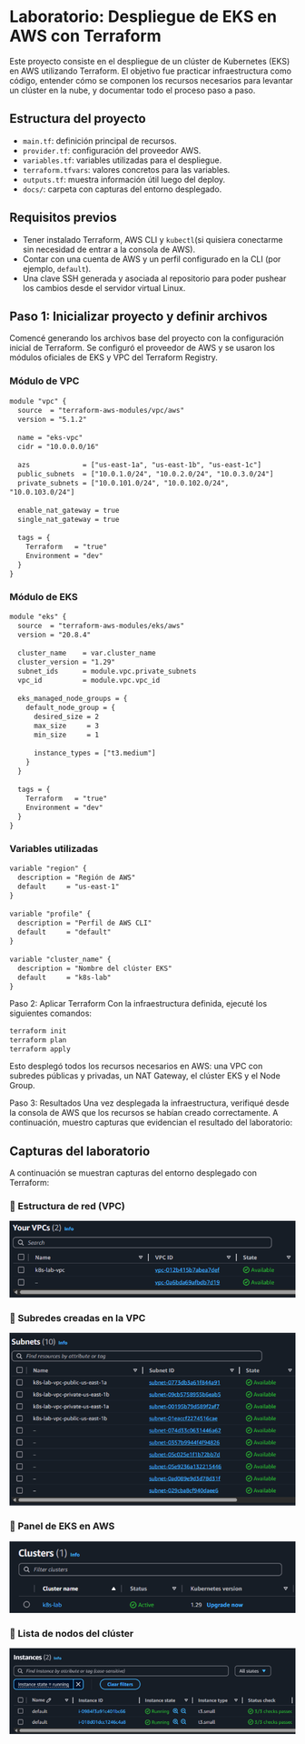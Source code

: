 # Laboratorio: Despliegue de EKS en AWS con Terraform

Este proyecto consiste en el despliegue de un clúster de Kubernetes (EKS) en AWS utilizando Terraform. El objetivo fue practicar infraestructura como código, entender cómo se componen los recursos necesarios para levantar un clúster en la nube, y documentar todo el proceso paso a paso.

## Estructura del proyecto

- `main.tf`: definición principal de recursos.
- `provider.tf`: configuración del proveedor AWS.
- `variables.tf`: variables utilizadas para el despliegue.
- `terraform.tfvars`: valores concretos para las variables.
- `outputs.tf`: muestra información útil luego del deploy.
- `docs/`: carpeta con capturas del entorno desplegado.

## Requisitos previos

- Tener instalado Terraform, AWS CLI y `kubectl`(si quisiera conectarme sin necesidad de entrar a la consola de AWS).
- Contar con una cuenta de AWS y un perfil configurado en la CLI (por ejemplo, `default`).
- Una clave SSH generada y asociada al repositorio para poder pushear los cambios desde el servidor virtual Linux.

## Paso 1: Inicializar proyecto y definir archivos

Comencé generando los archivos base del proyecto con la configuración inicial de Terraform. Se configuró el proveedor de AWS y se usaron los módulos oficiales de EKS y VPC del Terraform Registry.

### Módulo de VPC

```hcl
module "vpc" {
  source  = "terraform-aws-modules/vpc/aws"
  version = "5.1.2"

  name = "eks-vpc"
  cidr = "10.0.0.0/16"

  azs             = ["us-east-1a", "us-east-1b", "us-east-1c"]
  public_subnets  = ["10.0.1.0/24", "10.0.2.0/24", "10.0.3.0/24"]
  private_subnets = ["10.0.101.0/24", "10.0.102.0/24", "10.0.103.0/24"]

  enable_nat_gateway = true
  single_nat_gateway = true

  tags = {
    Terraform   = "true"
    Environment = "dev"
  }
}
```
### Módulo de EKS
```hcl
module "eks" {
  source  = "terraform-aws-modules/eks/aws"
  version = "20.8.4"

  cluster_name    = var.cluster_name
  cluster_version = "1.29"
  subnet_ids      = module.vpc.private_subnets
  vpc_id          = module.vpc.vpc_id

  eks_managed_node_groups = {
    default_node_group = {
      desired_size = 2
      max_size     = 3
      min_size     = 1

      instance_types = ["t3.medium"]
    }
  }

  tags = {
    Terraform   = "true"
    Environment = "dev"
  }
}

```
### Variables utilizadas
```
variable "region" {
  description = "Región de AWS"
  default     = "us-east-1"
}

variable "profile" {
  description = "Perfil de AWS CLI"
  default     = "default"
}

variable "cluster_name" {
  description = "Nombre del clúster EKS"
  default     = "k8s-lab"
}
```
Paso 2: Aplicar Terraform
Con la infraestructura definida, ejecuté los siguientes comandos:
```
terraform init
terraform plan
terraform apply
```
Esto desplegó todos los recursos necesarios en AWS: una VPC con subredes públicas y privadas, un NAT Gateway, el clúster EKS y el Node Group.

Paso 3: Resultados
Una vez desplegada la infraestructura, verifiqué desde la consola de AWS que los recursos se habían creado correctamente. A continuación, muestro capturas que evidencian el resultado del laboratorio:

## Capturas del laboratorio

A continuación se muestran capturas del entorno desplegado con Terraform:

### 🔹 Estructura de red (VPC)
![Estructura VPC](docs/vpc-structure.png)

### 🔹 Subredes creadas en la VPC
![Subredes](docs/vpc-subnets.png)

### 🔹 Panel de EKS en AWS
![Dashboard EKS](docs/eks-dashboard.png)

### 🔹 Lista de nodos del clúster
![Nodos del clúster](docs/nodes-list.png)


